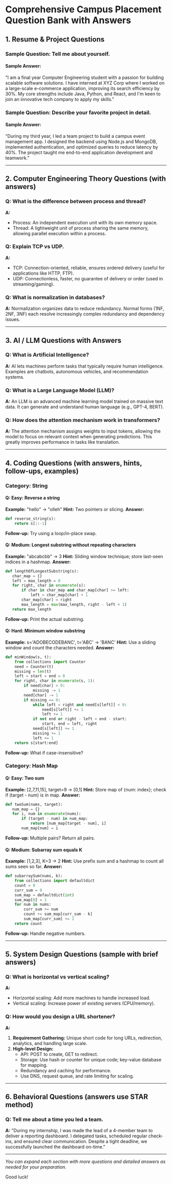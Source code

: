 # Comprehensive Campus Placement Question Bank with Answers

## 1. Resume & Project Questions

### Sample Question: Tell me about yourself.
#### Sample Answer:
"I am a final year Computer Engineering student with a passion for building scalable software solutions. I have interned at XYZ Corp where I worked on a large-scale e-commerce application, improving its search efficiency by 30%. My core strengths include Java, Python, and React, and I'm keen to join an innovative tech company to apply my skills."

### Sample Question: Describe your favorite project in detail.
#### Sample Answer:
"During my third year, I led a team project to build a campus event management app. I designed the backend using Node.js and MongoDB, implemented authentication, and optimized queries to reduce latency by 40%. The project taught me end-to-end application development and teamwork."

---

## 2. Computer Engineering Theory Questions (with answers)

### Q: What is the difference between process and thread?
**A:**
- Process: An independent execution unit with its own memory space.
- Thread: A lightweight unit of process sharing the same memory, allowing parallel execution within a process.

### Q: Explain TCP vs UDP.
**A:**
- TCP: Connection-oriented, reliable, ensures ordered delivery (useful for applications like HTTP, FTP).
- UDP: Connectionless, faster, no guarantee of delivery or order (used in streaming/gaming).

### Q: What is normalization in databases?
**A:**
Normalization organizes data to reduce redundancy. Normal forms (1NF, 2NF, 3NF) each resolve increasingly complex redundancy and dependency issues.

---

## 3. AI / LLM Questions with Answers

### Q: What is Artificial Intelligence?
**A:** AI lets machines perform tasks that typically require human intelligence. Examples are chatbots, autonomous vehicles, and recommendation systems.

### Q: What is a Large Language Model (LLM)?
**A:** An LLM is an advanced machine learning model trained on massive text data. It can generate and understand human language (e.g., GPT-4, BERT).

### Q: How does the attention mechanism work in transformers?
**A:** The attention mechanism assigns weights to input tokens, allowing the model to focus on relevant context when generating predictions. This greatly improves performance in tasks like translation.

---

## 4. Coding Questions (with answers, hints, follow-ups, examples)

### Category: String

#### Q: Easy: Reverse a string
**Example:** "hello" → "olleh"
**Hint:** Two pointers or slicing.
**Answer:**
```python
def reverse_string(s):
    return s[::-1]
```
**Follow-up:** Try using a loop/in-place swap.

#### Q: Medium: Longest substring without repeating characters
**Example:** "abcabcbb" → 3
**Hint:** Sliding window technique; store last-seen indices in a hashmap.
**Answer:**
```python
def lengthOfLongestSubstring(s):
   char_map = {}
   left = max_length = 0
   for right, char in enumerate(s):
       if char in char_map and char_map[char] >= left:
           left = char_map[char] + 1
       char_map[char] = right
       max_length = max(max_length, right - left + 1)
   return max_length
```
**Follow-up:** Print the actual substring.

#### Q: Hard: Minimum window substring
**Example:** s='ADOBECODEBANC', t='ABC' → 'BANC'
**Hint:** Use a sliding window and count the characters needed.
**Answer:**
```python
def minWindow(s, t):
    from collections import Counter
    need = Counter(t)
    missing = len(t)
    left = start = end = 0
    for right, char in enumerate(s, 1):
        if need[char] > 0:
            missing -= 1
        need[char] -= 1
        if missing == 0:
            while left < right and need[s[left]] < 0:
                need[s[left]] += 1
                left += 1
            if not end or right - left < end - start:
                start, end = left, right
            need[s[left]] += 1
            missing += 1
            left += 1
    return s[start:end]
```
**Follow-up:** What if case-insensitive?

### Category: Hash Map

#### Q: Easy: Two sum
**Example:** [2,7,11,15], target=9 → [0,1]
**Hint:** Store map of {num: index}; check if (target - num) is in map.
**Answer:**
```python
def twoSum(nums, target):
   num_map = {}
   for i, num in enumerate(nums):
       if (target - num) in num_map:
           return [num_map[target - num], i]
       num_map[num] = i
```
**Follow-up:** Multiple pairs? Return all pairs.

#### Q: Medium: Subarray sum equals K
**Example:** [1,2,3], K=3 → 2
**Hint:** Use prefix sum and a hashmap to count all sums seen so far.
**Answer:**
```python
def subarraySum(nums, k):
    from collections import defaultdict
    count = 0
    curr_sum = 0
    sum_map = defaultdict(int)
    sum_map[0] = 1
    for num in nums:
        curr_sum += num
        count += sum_map[curr_sum - k]
        sum_map[curr_sum] += 1
    return count
```
**Follow-up:** Handle negative numbers.

---

## 5. System Design Questions (sample with brief answers)

### Q: What is horizontal vs vertical scaling?
**A:**
- Horizontal scaling: Add more machines to handle increased load.
- Vertical scaling: Increase power of existing servers (CPU/memory).

### Q: How would you design a URL shortener?
**A:**
1. **Requirement Gathering:** Unique short code for long URLs, redirection, analytics, and handling large scale.
2. **High-level Design:**
   - API: POST to create, GET to redirect.
   - Storage: Use hash or counter for unique code; key-value database for mapping.
   - Redundancy and caching for performance.
   - Use DNS, request queue, and rate limiting for scaling.

---

## 6. Behavioral Questions (answers use STAR method)

### Q: Tell me about a time you led a team.
**A:** "During my internship, I was made the lead of a 4-member team to deliver a reporting dashboard. I delegated tasks, scheduled regular check-ins, and ensured clear communication. Despite a tight deadline, we successfully launched the dashboard on-time."

---

*You can expand each section with more questions and detailed answers as needed for your preparation.*

Good luck!